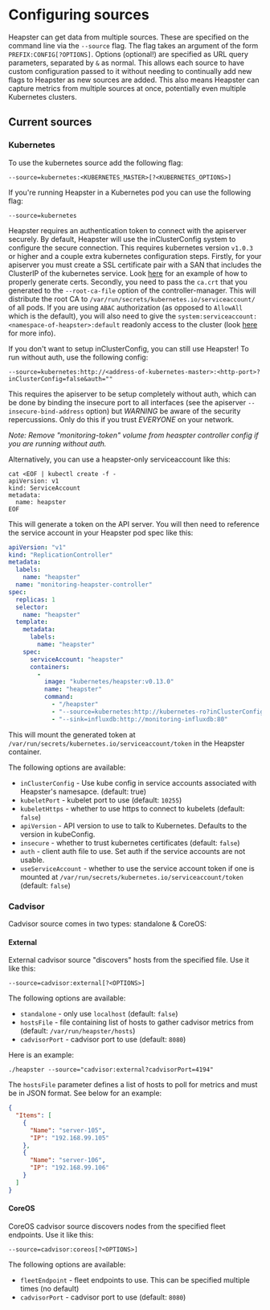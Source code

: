 Configuring sources
===================

Heapster can get data from multiple sources. These are specified on the command line
via the `--source` flag. The flag takes an argument of the form `PREFIX:CONFIG[?OPTIONS]`.
Options (optional!) are specified as URL query parameters, separated by `&` as normal.
This allows each source to have custom configuration passed to it without needing to
continually add new flags to Heapster as new sources are added. This also means
Heapster can capture metrics from multiple sources at once, potentially even multiple
Kubernetes clusters.

## Current sources
### Kubernetes
To use the kubernetes source add the following flag:

	--source=kubernetes:<KUBERNETES_MASTER>[?<KUBERNETES_OPTIONS>]

If you're running Heapster in a Kubernetes pod you can use the following flag:

	--source=kubernetes

Heapster requires an authentication token to connect with the apiserver securely. By default, Heapster will use the inClusterConfig system to configure the secure connection. This requires kubernetes version `v1.0.3` or higher and a couple extra kubernetes configuration steps. Firstly, for your apiserver you must create a SSL certificate pair with a SAN that includes the ClusterIP of the kubernetes service. Look [here](https://github.com/kubernetes/kubernetes/blob/e4fde6d2cae2d924a4eb72d1e3b2639f057bb8c1/cluster/gce/util.sh#L497-L559) for an example of how to properly generate certs. Secondly, you need to pass the `ca.crt` that you generated to the `--root-ca-file` option of the controller-manager. This will distribute the root CA to `/var/run/secrets/kubernetes.io/serviceaccount/` of all pods. If you are using `ABAC` authorization (as opposed to `AllowAll` which is the default), you will also need to give the `system:serviceaccount:<namespace-of-heapster>:default` readonly access to the cluster (look [here](https://github.com/kubernetes/kubernetes/blob/master/docs/admin/authorization.md#a-quick-note-on-service-accounts) for more info).

If you don't want to setup inClusterConfig, you can still use Heapster! To run without auth, use the following config:

	--source=kubernetes:http://<address-of-kubernetes-master>:<http-port>?inClusterConfig=false&auth=""

This requires the apiserver to be setup completely without auth, which can be done by binding the insecure port to all interfaces (see the apiserver `--insecure-bind-address` option) but *WARNING* be aware of the security repercussions. Only do this if you trust *EVERYONE* on your network.

*Note: Remove "monitoring-token" volume from heaspter controller config if you are running without auth.*

Alternatively, you can use a heapster-only serviceaccount like this:

```shell
cat <EOF | kubectl create -f -
apiVersion: v1
kind: ServiceAccount
metadata:
  name: heapster
EOF
```

This will generate a token on the API server. You will then need to reference the service account in your Heapster pod spec like this:

```yaml
apiVersion: "v1"
kind: "ReplicationController"
metadata:
  labels:
    name: "heapster"
  name: "monitoring-heapster-controller"
spec:
  replicas: 1
  selector:
    name: "heapster"
  template:
    metadata:
      labels:
        name: "heapster"
    spec:
      serviceAccount: "heapster"
      containers:
        -
          image: "kubernetes/heapster:v0.13.0"
          name: "heapster"
          command:
            - "/heapster"
            - "--source=kubernetes:http://kubernetes-ro?inClusterConfig=false&useServiceAccount=true&auth="
            - "--sink=influxdb:http://monitoring-influxdb:80"
```

This will mount the generated token at `/var/run/secrets/kubernetes.io/serviceaccount/token` in the Heapster container.


The following options are available:
* `inClusterConfig` - Use kube config in service accounts associated with Heapster's namesapce. (default: true)
* `kubeletPort` - kubelet port to use (default: `10255`)
* `kubeletHttps` - whether to use https to connect to kubelets (default: `false`)
* `apiVersion` - API version to use to talk to Kubernetes. Defaults to the version in kubeConfig.
* `insecure` - whether to trust kubernetes certificates (default: `false`)
* `auth` - client auth file to use. Set auth if the service accounts are not usable.
* `useServiceAccount` - whether to use the service account token if one is mounted at `/var/run/secrets/kubernetes.io/serviceaccount/token` (default: `false`)


### Cadvisor
Cadvisor source comes in two types: standalone & CoreOS:

#### External
External cadvisor source "discovers" hosts from the specified file. Use it like this:

	--source=cadvisor:external[?<OPTIONS>]

The following options are available:

* `standalone` - only use `localhost` (default: `false`)
* `hostsFile` - file containing list of hosts to gather cadvisor metrics from (default: `/var/run/heapster/hosts`)
* `cadvisorPort` - cadvisor port to use (default: `8080`)

Here is an example:

	./heapster --source="cadvisor:external?cadvisorPort=4194"

The `hostsFile` parameter defines a list of hosts to poll for metrics and must be in JSON format. See below for an example:

```json
{
  "Items": [
    {
      "Name": "server-105",
      "IP": "192.168.99.105"
    },
    {
      "Name": "server-106",
      "IP": "192.168.99.106"
    }
  ]
}
```

#### CoreOS
CoreOS cadvisor source discovers nodes from the specified fleet endpoints. Use it like this:

	--source=cadvisor:coreos[?<OPTIONS>]

The following options are available:

* `fleetEndpoint` - fleet endpoints to use. This can be specified multiple times (no default)
* `cadvisorPort` - cadvisor port to use (default: `8080`)
